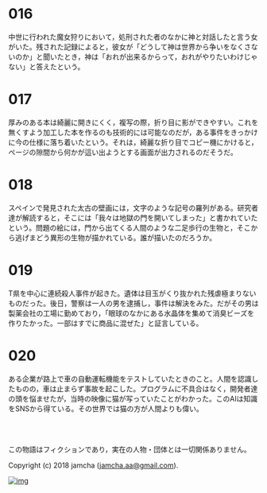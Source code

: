 # 016

中世に行われた魔女狩りにおいて，処刑された者のなかに神と対話したと言う女がいた。残された記録によると，彼女が「どうして神は世界から争いをなくさないのか」と聞いたとき，神は「おれが出来るからって，おれがやりたいわけじゃない」と答えたという。  

# 017

厚みのある本は綺麗に開きにくく，複写の際，折り目に影ができやすい。これを無くすよう加工した本を作るのも技術的には可能なのだが，ある事件をきっかけに今の仕様に落ち着いたという。それは，綺麗な折り目でコピー機にかけると，ページの隙間から何かが這い出ようとする画面が出力されるのだそうだ。  

# 018

スペインで発見された太古の壁画には，文字のような記号の羅列がある。研究者達が解読すると，そこには「我々は地獄の門を開いてしまった」と書かれていたという。問題の絵には，門から出てくる人間のような二足歩行の生物と，そこから逃げまどう異形の生物が描かれている。誰が描いたのだろうか。  

# 019

T県を中心に連続殺人事件が起きた。遺体は目玉がくり抜かれた残虐極まりないものだった。後日，警察は一人の男を逮捕し，事件は解決をみた。だがその男は製薬会社の工場に勤めており，「眼球のなかにある水晶体を集めて消臭ビーズを作りたかった。一部はすでに商品に混ぜた」と証言している。  

# 020

ある企業が路上で車の自動運転機能をテストしていたときのこと。人間を認識したものの，車は止まらず事故を起こした。プログラムに不具合はなく，開発者達の頭を悩ませたが，当時の映像に猫が写っていたことがわかった。このAIは知識をSNSから得ている。その世界では猫の方が人間よりも偉い。  

<br>  
<br>  

この物語はフィクションであり，実在の人物・団体とは一切関係ありません。  

Copyright (c) 2018 jamcha (jamcha.aa@gmail.com).  

[![img](http://i.creativecommons.org/l/by-nc-sa/4.0/88x31.png)](http://creativecommons.org/licenses/by-nc-sa/4.0/deed)